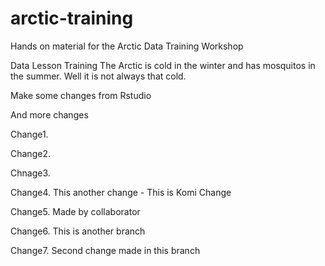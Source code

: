 # arctic-training
Hands on material for the Arctic Data Training Workshop

Data
Lesson
Training
The Arctic is cold in the winter and has mosquitos in the summer. Well it is not always that cold. 

Make some changes from Rstudio

And more changes 

Change1.

Change2.

Chnage3.

Change4. This another change - This is Komi Change

Change5. Made by collaborator

Change6. This is another branch

Change7. Second change made in this branch
